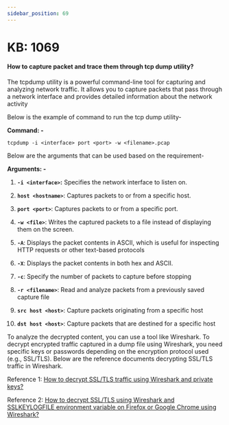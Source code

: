 ```yaml
---
sidebar_position: 69
---
```


# KB: 1069

#### **How to capture packet and trace them through tcp dump utility?**

The tcpdump utility is a powerful command-line tool for capturing and analyzing network traffic. It allows you to capture packets that pass through a network interface and provides detailed information about the network activity

Below is the example of command to run the tcp dump utility-

**Command: -** 

    tcpdump -i <interface> port <port> -w <filename>.pcap

Below are the arguments that can be used based on the requirement-

**Arguments: -**

   1. **`-i <interface>`:** Specifies the network interface to listen on.

   2. **`host <hostname>`**: Captures packets to or from a specific host.

   3. **`port <port>`**: Captures packets to or from a specific port.

   4. **`-w <file>`**: Writes the captured packets to a file instead of
    displaying them on the screen.

   5. **`-A`**: Displays the packet contents in ASCII, which is useful for
    inspecting HTTP requests or other text-based protocols

   6. **`-X`**: Displays the packet contents in both hex and ASCII.

   7. **`-c`**: Specify the number of packets to capture before stopping

   8. **`-r <filename>`**: Read and analyze packets from a previously saved capture file

   9. **`src host <host>`**: Capture packets originating from a specific host

   10. **`dst host <host>`**: Capture packets that are destined for a specific host

To analyze the decrypted content, you can use a tool like Wireshark. To
decrypt encrypted traffic captured in a dump file using Wireshark, you
need specific keys or passwords depending on the encryption protocol
used (e.g., SSL/TLS). Below are the reference documents decrypting SSL/TLS
traffic in Wireshark.

Reference 1: [How to decrypt SSL/TLS traffic using Wireshark and private keys?](./kb-1070.md)

Reference 2: [How to decrypt SSL/TLS using Wireshark and SSLKEYLOGFILE environment variable on Firefox or Google Chrome using Wireshark?](./kb-1071.md) 